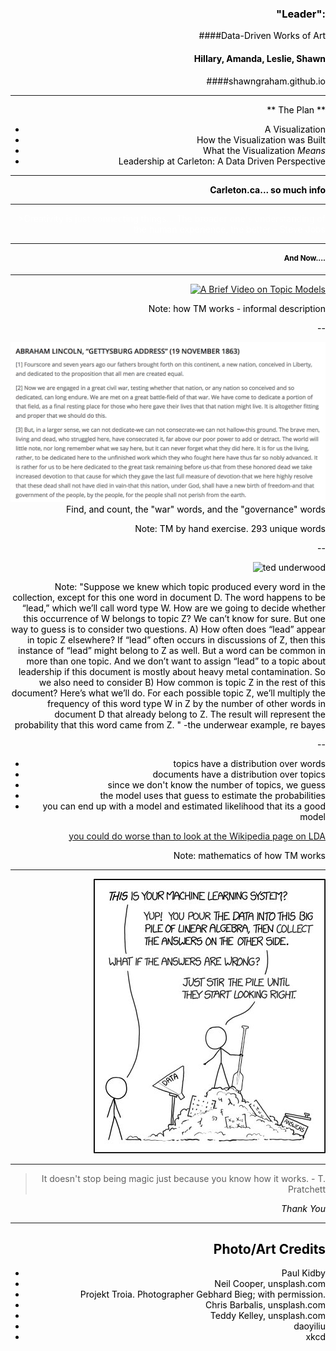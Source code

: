 <section data-background="cl/michal-lomza-338227.jpg">
<div align="right"><font color="black">

### "Leader":
####Data-Driven Works of Art

#### Hillary, Amanda, Leslie, Shawn
####shawngraham.github.io



---

** The Plan **

+ A Visualization
+ How the Visualization was Built
+ What the Visualization _Means_
+ Leadership at Carleton: A Data Driven Perspective

---
<section data-background="cl/neil-cooper-318875.jpg">

**Carleton.ca... so much info**

---
<section data-background="cl/chris-barbalis-186421.jpg">
<div align="right"><font color="white">
>Creativity is just 
connecting things...
The broader one's understanding 
of the human experience, 
the better 
- Steve Jobs 
</font></div>
<section>

---

# And Now....

---

[![A Brief Video on Topic Models](https://img.youtube.com/vi/l_oX4ua35Ec/0.jpg)](https://www.youtube.com/watch?v=l_oX4ua35Ec)

Note:
how TM works - informal description

--

![gettysburg](cl/gettysburg.png)
Find, and count, the "war" words, and the "governance" words


Note:
TM by hand exercise. 293 unique words

--

![ted underwood](https://tedunderwood.files.wordpress.com/2012/04/ldaformula.png)

Note:
"Suppose we knew which topic produced every word in the collection, except for this one word in document D. The word happens to be “lead,” which we’ll call word type W. How are we going to decide whether this occurrence of W belongs to topic Z?
We can’t know for sure. But one way to guess is to consider two questions. A) How often does “lead” appear in topic Z elsewhere? If “lead” often occurs in discussions of Z, then this instance of “lead” might belong to Z as well. But a word can be common in more than one topic. And we don’t want to assign “lead” to a topic about leadership if this document is mostly about heavy metal contamination. So we also need to consider B) How common is topic Z in the rest of this document?
Here’s what we’ll do. For each possible topic Z, we’ll multiply the frequency of this word type W in Z by the number of other words in document D that already belong to Z. The result will represent the probability that this word came from Z. "
-the underwear example, re bayes

--

- topics have a distribution over words
- documents have a distribution over topics
- since we don't know the number of topics, we guess
- the model uses that guess to estimate the probabilities
- you can end up with a model and estimated likelihood that its a good model

[you could do worse than to look at the Wikipedia page on LDA](https://en.wikipedia.org/wiki/Latent_Dirichlet_allocation)

Note:
mathematics of how TM works


---

![](cl/xkcd.jpg)

---

> It doesn't stop being magic just because you know how it works. - T. Pratchett

_Thank You_


---

## Photo/Art Credits

+ Paul Kidby
+ Neil Cooper, unsplash.com
+ Projekt Troia. Photographer Gebhard Bieg; with permission.
+ Chris Barbalis, unsplash.com
+ Teddy Kelley, unsplash.com
+ daoyiliu
+ xkcd
